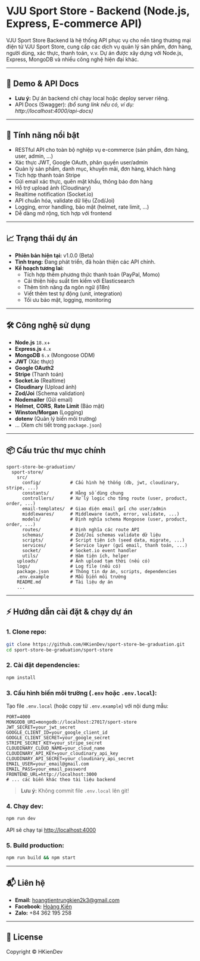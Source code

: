 # VJU Sport Store - Backend (Node.js, Express, E-commerce API)

VJU Sport Store Backend là hệ thống API phục vụ cho nền tảng thương mại điện tử VJU Sport Store, cung cấp các dịch vụ quản lý sản phẩm, đơn hàng, người dùng, xác thực, thanh toán, v.v. Dự án được xây dựng với Node.js, Express, MongoDB và nhiều công nghệ hiện đại khác.

---

## 🚀 Demo & API Docs

- **Lưu ý:** Dự án backend chỉ chạy local hoặc deploy server riêng.
- API Docs (Swagger): *(bổ sung link nếu có, ví dụ: http://localhost:4000/api-docs)*

---

## 🌟 Tính năng nổi bật

- RESTful API cho toàn bộ nghiệp vụ e-commerce (sản phẩm, đơn hàng, user, admin, ...)
- Xác thực JWT, Google OAuth, phân quyền user/admin
- Quản lý sản phẩm, danh mục, khuyến mãi, đơn hàng, khách hàng
- Tích hợp thanh toán Stripe
- Gửi email xác thực, quên mật khẩu, thông báo đơn hàng
- Hỗ trợ upload ảnh (Cloudinary)
- Realtime notification (Socket.io)
- API chuẩn hóa, validate dữ liệu (Zod/Joi)
- Logging, error handling, bảo mật (helmet, rate limit, ...)
- Dễ dàng mở rộng, tích hợp với frontend

---

## 📈 Trạng thái dự án

- **Phiên bản hiện tại:** v1.0.0 (Beta)
- **Tình trạng:** Đang phát triển, đã hoàn thiện các API chính.
- **Kế hoạch tương lai:**
  - Tích hợp thêm phương thức thanh toán (PayPal, Momo)
  - Cải thiện hiệu suất tìm kiếm với Elasticsearch
  - Thêm tính năng đa ngôn ngữ (i18n)
  - Viết thêm test tự động (unit, integration)
  - Tối ưu bảo mật, logging, monitoring

---

## 🛠️ Công nghệ sử dụng

- **Node.js** `18.x`+
- **Express.js** `4.x`
- **MongoDB** `6.x` (Mongoose ODM)
- **JWT** (Xác thực)
- **Google OAuth2**
- **Stripe** (Thanh toán)
- **Socket.io** (Realtime)
- **Cloudinary** (Upload ảnh)
- **Zod/Joi** (Schema validation)
- **Nodemailer** (Gửi email)
- **Helmet**, **CORS**, **Rate Limit** (Bảo mật)
- **Winston/Morgan** (Logging)
- **dotenv** (Quản lý biến môi trường)
- ... (Xem chi tiết trong `package.json`)

---

## 📦 Cấu trúc thư mục chính

```text
sport-store-be-graduation/
  sport-store/
    src/
      config/           # Cấu hình hệ thống (db, jwt, cloudinary, stripe, ...)
      constants/        # Hằng số dùng chung
      controllers/      # Xử lý logic cho từng route (user, product, order, ...)
      email-templates/  # Giao diện email gửi cho user/admin
      middlewares/      # Middleware (auth, error, validate, ...)
      models/           # Định nghĩa schema Mongoose (user, product, order, ...)
      routes/           # Định nghĩa các route API
      schemas/          # Zod/Joi schemas validate dữ liệu
      scripts/          # Script tiện ích (seed data, migrate, ...)
      services/         # Service layer (gửi email, thanh toán, ...)
      socket/           # Socket.io event handler
      utils/            # Hàm tiện ích, helper
    uploads/            # Ảnh upload tạm thời (nếu có)
    logs/               # Log file (nếu có)
    package.json        # Thông tin dự án, scripts, dependencies
    .env.example        # Mẫu biến môi trường
    README.md           # Tài liệu dự án
    ...
```

---

## ⚡️ Hướng dẫn cài đặt & chạy dự án

### 1. Clone repo:

```bash
git clone https://github.com/HKienDev/sport-store-be-graduation.git
cd sport-store-be-graduation/sport-store
```

### 2. Cài đặt dependencies:

```bash
npm install
```

### 3. Cấu hình biến môi trường (`.env` hoặc `.env.local`):

Tạo file `.env.local` (hoặc copy từ `.env.example`) với nội dung mẫu:

```env
PORT=4000
MONGODB_URI=mongodb://localhost:27017/sport-store
JWT_SECRET=your_jwt_secret
GOOGLE_CLIENT_ID=your_google_client_id
GOOGLE_CLIENT_SECRET=your_google_secret
STRIPE_SECRET_KEY=your_stripe_secret
CLOUDINARY_CLOUD_NAME=your_cloud_name
CLOUDINARY_API_KEY=your_cloudinary_api_key
CLOUDINARY_API_SECRET=your_cloudinary_api_secret
EMAIL_USER=your_email@gmail.com
EMAIL_PASS=your_email_password
FRONTEND_URL=http://localhost:3000
# ... các biến khác theo tài liệu backend
```

> **Lưu ý:** Không commit file `.env.local` lên git!

### 4. Chạy dev:

```bash
npm run dev
```

API sẽ chạy tại [http://localhost:4000](http://localhost:4000)

### 5. Build production:

```bash
npm run build && npm start
```

---

## 📬 Liên hệ

- **Email:** hoangtientrungkien2k3@gmail.com
- **Facebook:** [Hoàng Kiên](https://www.facebook.com/ZeussHk3002/)
- **Zalo:** +84 362 195 258

---

## 📄 License

Copyright © HKienDev
